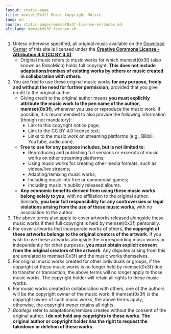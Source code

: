 ```yaml
---
layout: static-page
title: memset(0x3f) Music Copyright Notice
lang: en
source: static-pages/memset0x3f-license-en/index.md
alt-lang: memset0x3f-license-zh
---
```


1. Unless otherwise specified, all original music available on the [Download Center](/downloads) of this site is licensed under the [**Creative Commons License - Attribution 4.0 (CC BY 4.0)**](https://creativecommons.org/licenses/by/4.0/legalcode.zh-hans).
   - Original music refers to music works for which memset(0x3f) (also known as RoboMico) holds full copyright. **This does not include adaptations/remixes of existing works by others or music created in collaboration with others.**
2. You are free to use these original music works **for any purpose, freely and without the need for further permission**, provided that you give credit to the original author.
   - Giving credit to the original author means **you must explicitly attribute the music work to the pen name of the author, memset(0x3f)**, whenever you use or reproduce the music work. If possible, it is recommended to also provide the following information (though not mandatory):
     - Link to this copyright notice page;
     - Link to the CC BY 4.0 license text;
     - Links to the music work on streaming platforms (e.g., Bilibili, YouTube, audio.com).
   - **Free to use for any purpose includes, but is not limited to**:
     - Reproducing and publishing full versions or excerpts of music works on other streaming platforms;
     - Using music works for creating other media formats, such as videos/live streams;
     - Adapting/remixing music works;
     - Including music into free or commercial games;
     - Including music in publicly released albums.
   - **Any economic benefits derived from using these music works belong solely to you**, with no affiliation to the original author. Similarly, **you bear full responsibility for any controversies or legal violations arising from the use of these music works**, with no association to the author.
3. The above terms also apply to cover artworks released alongside these music works if their full copyright is held by memset(0x3f) personally.
4. For cover artworks that incorporate works of others, **the copyright of these artworks belongs to the original creators of the artwork**. If you wish to use these artworks alongside the corresponding music works or independently for other purposes, **you must obtain explicit consent from the original creators of the artwork**. Any disputes arising from this are unrelated to memset(0x3f) and the music works themselves.
5. For original music works created for other individuals or groups, if the copyright of these music works is no longer held by memset(0x3f) due to transfer or transaction, the above terms will no longer apply to those music works. The copyright holder will retain all rights to these music works.
6. For music works created in collaboration with others, one of the authors will be the copyright owner of the music work. If memset(0x3f) is the copyright owner of such music works, the above terms apply; otherwise, the copyright owner retains all rights.
7. _Bootlegs_ refer to adaptations/remixes created without the consent of the original author. **I do not hold any copyrights to these works. The original author or copyright holder has the right to request the takedown or deletion of these works.**
